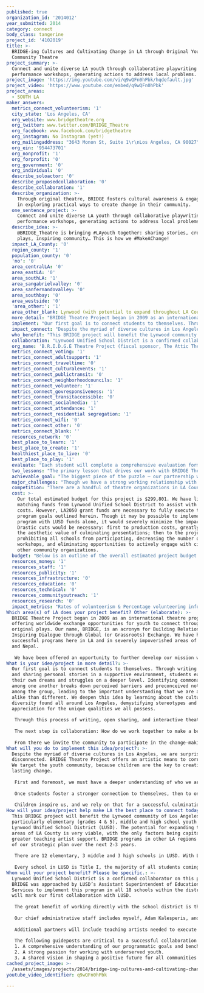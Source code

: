 ```yaml
---
published: true
organization_id: '2014012'
year_submitted: 2014
category: connect
body_class: tangerine
project_id: '4102019'
title: >-
  BRIDGE-ing Cultures and Cultivating Change in LA through Original Youth &
  Community Theatre
project_summary: >-
  Connect and unite diverse LA youth through collaborative playwriting &
  performance workshops, generating actions to address local problems.
project_image: 'https://img.youtube.com/vi/q9wQFn0hPbk/hqdefault.jpg'
project_video: 'https://www.youtube.com/embed/q9wQFn0hPbk'
project_areas:
  - SOUTH LA
maker_answers:
  metrics_connect_volunteerism: '1'
  city_state: 'Los Angeles, CA'
  org_website: www.bridgetheatre.org
  org_twitter: www.twitter.com/BRIDGE_Theatre
  org_facebook: www.facebook.com/bridgetheatre
  org_instagram: No Instagram (yet!)
  org_mailingaddress: "3643 Monon St, Suite 1\r\nLos Angeles, CA 90027"
  org_ein: '954473701'
  org_nonprofit: '1'
  org_forprofit: '0'
  org_government: '0'
  org_individual: '0'
  describe_soloactor: '0'
  describe_proposedcollaboration: '0'
  describe_collaboration: '1'
  describe_organization: >-
    Through original theatre, BRIDGE fosters cultural awareness & engages youth
    in exploring practical ways to create change in their community.
  one_sentence_project: >-
    Connect and unite diverse LA youth through collaborative playwriting &
    performance workshops, generating actions to address local problems.
  describe_idea: >-
    @BRIDGE_Theatre is bringing #LAyouth together: sharing stories, creating
    plays, inspiring community… This is how we #MakeAChange!
  impact_LA_County: '0'
  region_county: '1'
  population_county: '0'
  'no': '0'
  area_centralLA: '0'
  area_eastLA: '0'
  area_southLA: '1'
  area_sangabrielvalley: '0'
  area_sanfernandovalley: '0'
  area_southbay: '0'
  area_westside: '0'
  'area_other:': '1'
  area_other_blank: Lynwood (with potential to expand throughout LA County)
  more_detail: "BRIDGE Theatre Project began in 2009 as an international theatre program offering worldwide exchange opportunities for youth to connect through original plays. Our name, BRIDGE, is an acronym for Building Relationships and Inspiring Dialogue through Global (or Grassroots) Exchange. We have had hugely successful programs here in LA and in severely impoverished areas of Ecuador and Nepal.\r\n\r\nWe have been offered an opportunity to further develop our mission with the Lynwood Unified School District. With LA2050 support, we will expand our program goals to connect LA youth of different cultural backgrounds while promoting change within their communities by exploring solutions to local problems, all through storytelling and original theatre."
  implement: "Our first goal is to connect students to themselves. Through writing prompts and sharing personal stories in a supportive environment, students explore their own dreams and struggles on a deeper level. Identifying commonalities among one another breaks down perceived barriers and preconceived notions among the group, leading to the important understanding that we are all more alike than different. We deepen this idea by learning about the cultural diversity found all around Los Angeles, demystifying stereotypes and gaining appreciation for the unique qualities we all possess.\r\n\r\nThrough this process of writing, open sharing, and interactive theatre activities, we also begin creating an awareness of students’ own personal struggles, as well as those in the community at-large. Through theatre, we engage students to imagine: What would our lives look like without these struggles? And how do we make that happen? We also impart the importance of setting attainable goals, challenge students how to manage long-term problems and consider compromises that may be necessary (give and take).\r\n\r\nThe next step is collaboration: How do we work together to make a better community? How do we unite our commonalities and utilize our unique and wonderful differences to do that? To that end, students work in small groups to combine their individual stories and solutions to create a collaborative work of art: an original, group-written play. The students then have an opportunity to perform one of the other small groups’ plays, allowing them to “try on” and “act out” other solutions that may differ from their own. This further demonstrates that there is no one way to tackle a problem – there are many great ideas, and by working together we can develop practical solutions to attain them.\r\n\r\nFrom there we invite the community to participate in the change-making process. Students perform their plays and share their stories in a culminating production for their families, teachers and other members of the community. We engage the audience in discussion and even bring them on stage to “perform” their ideas for creating a better society. We invite neighborhood councils, civic leaders and social service agencies to facilitate the conversation of how to make real change right now. Sustainable efforts provide the community with tools to continue the conversation after the program ends and brainstorm ways to continue motivating one another to move forward with their goals."
  impact_connect: "Despite the myriad of diverse cultures in Los Angeles, we are surprisingly disconnected. BRIDGE Theatre Project offers an artistic means to correct this. We target the youth community, because children are the key to creating lasting change.\r\n\r\nFirst and foremost, we must have a deeper understanding of who we are as individuals. Once we attain that, we can then identify what we have in common with those around us. BRIDGE expands this idea further by facilitating conversation about the diverse people and cultures prevalent in LA County, even if they have little to no current interaction with them. Opening their world view and allowing them to identify and connect with others outside their culture is a crucial component to our program. Through that means, the students can begin working together. It also prepares them for future cross-cultural interactions. The idea that we are more alike than different is paramount to unifying our society and creating positive change on the macro level.\r\n\r\nOnce students foster a stronger connection to themselves, then to one another, then to other populations within LA, they connect on a working level by collaborating with their peers in small groups to write a play. They gain an understanding of the democratic process (not every idea will be used, but the group will decide as a whole). Then, to gain an appreciation for other collaborative ideas, each small group rehearses and performs another group’s play. Through this connection, each student gains a broader perspective of how society can tackle different problems.\r\n\r\nChildren inspire us, and we rely on that for a successful culmination of the BRIDGE program. Families, teachers and other adults in the community will see the tangible connections made between the youth. Their progress and ability to dissolve barriers will inspire them to make a change, right here and now. Connecting them with civic leaders and service providers makes it possible for them to build a better community for themselves immediately. And the lasting effects are evident. By working with children, we plant the seeds for building a better future. We encourage students to get involved in their communities and civic processes now, and educate them how to do so even more in their adult years. BRIDGE nurtures in our youth the desire and know-how to make a change. By 2050, these students will be leaders in the community and active participants in local decision-making."
  who_benefit: "This BRIDGE project will benefit the Lynwood community of Los Angeles County, particularly elementary (grades 4 & 5), middle and high school youth in the Lynwood Unified School District (LUSD). The potential for expanding to other areas of LA County is very viable, with the only factors being capital and greater teaching artist support. BRIDGE programs in other LA regions are part of our strategic plan over the next 2-3 years.\r\n\r\nThere are 12 elementary, 3 middle and 3 high schools in LUSD. With LA2050 support, we will be able to conduct a 10-week BRIDGE program (2 after-school workshops per week) at each of Lynwood’s 18 schools. We anticipate that 25-35 students will participate at each school site, for an estimated total of 500-600 students served in the 2014-15 school year. An integral part of the program is also involving parents, teachers and other members of the community, linking them with civic leaders and empowering them to make positive changes.\r\n\r\nEvery school in LUSD is Title I, the majority of all students coming from low-income families. Lynwood High and Lynwood Middle Schools are both in the lowest-achieving 5% for all of California, according to the CA Department of Education. Demographically, the Lynwood region is 86% Latino, 10% African American, 1% Native American, 1% Asian/Pacific Islander, and 2% White, with 24% living below the federal poverty line (2010 US Census). Bordering other high-crime neighborhoods Compton and South Gate, Lynwood also has a prevalence of gang activity. Extracurricular programs like BRIDGE, geared to making a lasting change in the community, would be of tremendous benefit, and could cause a positive ripple-effect in surrounding communities."
  collaboration: "Lynwood Unified School District is a confirmed collaborator on this project. BRIDGE was approached by LUSD’s Assistant Superintendent of Educational Services to implement this program in all 18 schools within the district. It will mark our first collaboration with LUSD.\r\n\r\nThe great benefit of working directly with the school district is the ability to swiftly begin our program at each individual school without having to first establish in-roads at every site. Another advantage in our partnership with LUSD is access to limited district funding allocated for arts programming. (Please note, however, that this district funding alone is not sufficient enough to execute the full scope of our program as described here.)\r\n\r\nOur chief administrative staff includes myself, Adam Kalesperis, and Joe Quintero, co-founding directors of BRIDGE Theatre Project. We have both worked as professional artists and educators, with over 20 years combined teaching and arts management experience. As co-founding directors of BRIDGE Theatre Project, we have worked together since 2009 (and since 2008 in previous teaching capacities), sharing responsibility for all BRIDGE program decisions both here in LA and abroad.\r\n\r\nAdditional partners will include teaching artists needed to execute the program at the schools. Having worked alongside many teaching artists with a variety of other LA arts organizations, we have a large pool of colleagues whom we’ve known for several years. We can attest to the quality and caliber of our network of teaching artists, and we will only approach the best of the best to be a part of this program.\r\n\r\nThe following guideposts are critical to a successful collaboration with all aforementioned partners:\r\n1. A comprehensive understanding of our programmatic goals and benchmarks.\r\n2. A strong passion for working with underserved youth.\r\n3. A shared vision in shaping a positive future for all communities in Los Angeles."
  org_name: 'B.R.I.D.G.E Theatre Project (fiscal sponsor, The Attic Theatre)'
  metrics_connect_voting: '1'
  metrics_connect_adultsupport: '1'
  metrics_connect_traveltime: '0'
  metrics_connect_culturalevents: '1'
  metrics_connect_publictransit: '0'
  metrics_connect_neighborhoodcouncils: '1'
  metrics_connect_volunteer: '1'
  metrics_connect_govresponsiveness: '1'
  metrics_connect_transitaccessible: '0'
  metrics_connect_socialmedia: '1'
  metrics_connect_attendance: '1'
  metrics_connect_residential segregation: '1'
  metrics_connect_wifi: '0'
  metrics_connect_other: '0'
  metrics_connect_blank: ''
  resources_network: '0'
  best_place_to_learn: '1'
  best_place_to_create: '1'
  healthiest_place_to_live: '0'
  best_place_to_play: '1'
  evaluate: "Each student will complete a comprehensive evaluation form prior to and concluding their participation in the BRIDGE project. These pre- and post-program evaluations pose questions directly related to the program goals and measure their impact on each individual student. In addition, observational assessments of individual and group progress will be recorded and reported throughout the program, by both teaching artists and administrative staff.\r\n\r\nBRIDGE program goals for this project include, but are not limited to, the following benchmarks/metrics. By the conclusion of each 10-week program, participating students will:\r\n*Gain confidence in expressing thoughts and feelings in a supportive environment.\r\n*Gain experience in working collaboratively with others to attain a specific goal (writing a play).\r\n*Develop a greater understanding of the various cultures that are part of Los Angeles.\r\n*Acquire problem-solving skills applicable to individuals (micro) and communities at-large (macro).\r\n*Learn the various roles and components of the theatrical process (from playwriting to production).\r\n*Become familiar with local civic organizations and the resources they offer.\r\n*Learn a variety of ways they can take an active role in shaping society (e.g. voting, town hall meetings).\r\n*Make a commitment to get involved and participate in community-wide events.\r\n*Engage friends, family, teachers and other community members to work together and create change."
  two_lessons: "The primary lesson that drives our work with BRIDGE Theatre Project is that we are more alike than different. It wasn’t until our first international program in Ecuador where this became truly evident. The children we worked with lived in a very poor area – their homes and classrooms were small shacks, many with faulty construction and no electricity. Though at the onset we appeared to have little in common with the students there, after working together and engaging in dialogue about our personal struggles and problems in the greater world, we discovered far more similarities than differences. This theme has continued to follow us, motivate and enlighten us. Returning to Los Angeles, where we began our program with a small group of students, we showed the local youth participants how their work was received in Ecuador. They, too, discovered they had a great deal in common. One LA student, Lucy, nailed in on the head when she said, “We’re really not that different from each other at all.” Later, while conducting our program in Kathmandu, Nepal, students there made the same observations: “They’re just like us!” Indeed, this valuable lesson continues to inform and inspire our work with BRIDGE.\r\n\r\nArt inspires change. – This is another powerful driving force for BRIDGE, particularly for this initiative with LA2050. The evidence of art provoking and pushing us to see the world differently is everywhere, and theatre is a medium that does this like no other. Theatre incorporates all the other arts disciplines: writing, acting, voice, music, movement/dance, visual art; as well as stage management, technical and craft work. It’s all-inclusive – there is a place for everyone. To this end, we can involve virtually anyone from any walk of life to partake in the process. For BRIDGE, that process is inspiring change – both within ourselves and society as a whole."
  achievable_goal: "The biggest piece of the puzzle – our partnership with the schools – is already in place. Anticipating that all necessary funds come through, our next step will be hiring teaching artists, drawing from our pool of experienced former colleagues and, if necessary, interviewing other qualified candidates.\r\n\r\nWe may be able to initiate a handful of school programs in the fall, but the vast majority will need to begin in January-March of 2015 in order to provide sufficient time for hiring, training, solidifying curriculum, recruiting student participants, etc.\r\n\r\nIt is fully achievable for all 10-week programs in the 18 LUSD schools to be completed by May of 2015. The remainder of the grant term (through September 2015) will be dedicated to program review, data compilation, establishing continuing school and community feedback forums, reuniting with students over the summer to check in on progress of established program goals, and preparing for future programming in other regions of Los Angeles for the next school year."
  major_challenges: "Though we have a strong working relationship with Lynwood Unified’s Assistant Superintendent and we are confirmed to begin programming throughout their district, we are a new partner and have yet to establish personal connections with each of the individual school staff and students. This is one reason why we cannot realistically expect to execute the majority of our programs until early-2015. We will address this challenge with pre-program meetings with schoolteachers and administrative staff, as well as heavy recruitment efforts to ensure we have at least 25 students participating at each school site. Our teaching artists and volunteers will be instrumental in helping us establish these initial connections.\r\n\r\nThe second challenge we must prepare for regards cultural sensitivity. Not every student may be willing to discuss and embrace cultures different from their own. We need to equip ourselves with as much knowledge as possible regarding potential conflicts/resistance that may arise. To address this challenge, we will consult teachers and administrative staff at each school to obtain a full scope of the specific population of students we will be working with. After gathering that information, we will conduct a training/orientation with the teaching artists assigned to each particular school. We will also seek support within the workshops that specifically deal with culturally sensitive issues by requesting the presence of school counselors. It is our goal to hire a culturally diverse group of teaching artists and volunteers as well in order to better tackle these potential concerns."
  competition: "There are a handful of theatre organizations in LA County doing similar work, but none are identical to BRIDGE. Also, because we have a lower administrative overhead than most of these organizations (we are a very small, but mighty operation), our program expenses are about half as much. Yet we do not lack in programmatic capability.\r\n\r\nMost of the arts organizations doing similar work in LA focus primarily on the following:\r\n*Satisfying Visual and Performing Arts (VAPA) State Standards.\r\n*Implementing the new Common Core nationwide standards.\r\n*Developing 21st century skills applicable to the rapidly-changing workforce.\r\nWhile these are admirable goals, BRIDGE tackles these and more. No other theatre organization in LA does this while also providing youth and community members with engagement opportunities and the know-how to partake in civic processes and create lasting change in their communities. BRIDGE has a track record of doing this abroad: We partnered with the local City Hall in Milagro, Ecuador to host the students’ culminating presentation; in Nepal, we met with the US Embassy’s Cultural Affairs Officer in to explore engagement opportunities and connect the Embassy with our partner theatre organization based in Kathmandu. We look forward to continuing to foster these connections with government and community agencies on an even deeper level here in Los Angeles.\r\n\r\nFuture BRIDGE programs will also include an exchange component between different (possibly rival) neighborhoods in Los Angeles. Connecting youth across racially diverse neighborhoods will help to establish tolerance and promote peace within LA County.\r\n\r\nFinally, given that BRIDGE is also a global arts organization, we intend to bring the unique stories and experiences from our LA-based BRIDGE programs with us to future international destinations. This will further the initiatives of LA2050, placing Los Angeles at the forefront of worldwide exchanges on the cultural and artistic level."
  cost: >-
    Our total estimated budget for this project is $299,801. We have limited
    matching funds from Lynwood Unified School District to assist with program
    costs. However, LA2050 grant funds are necessary to fully execute the
    program goals outlined herein. Though it may be possible to implement our
    program with LUSD funds alone, it would severely minimize the impact.
    Drastic cuts would be necessary: first to production costs, greatly reducing
    the aesthetic value of culminating presentations; then to the project scope,
    prohibiting all schools from participating, decreasing the number of
    workshops, and eliminating opportunities to actively engage with civic and
    other community organizations.
  budget: "Below is an outline of the overall estimated project budget. The $100,000 contribution from LA2050 would fund a third of all program costs. This effectively covers the expenses for the 3 middle and 3 high school programs in Lynwood (approximately 200 students). Without LA2050 support, these schools will not have the opportunity to participate in the BRIDGE project this school year.\r\n\r\nTEACHING ARTIST FEES (total): $114,000\r\nProgram Stipend per School: $3,000 (x 2 x 18)*\r\n*2 Teaching Artists (TAs) per School, 18 schools\r\nTraining Stipend: $500 (x 12)*\r\n*12 TAs to be trained (some will do multiple programs)\r\n\r\nADMINISTRATIVE FEES (total): $92,400\r\nAnnual Salary for Full-Time Program Director: $46,200 (x 2)*\r\n*2 Full-Time Program Directors necessary – no other admin support\r\nOffice Rent & Utilities Not Calculated – home office\r\n\r\nWORKSHOP MATERIALS\t (total): $10,296\r\nTA Curriculum Binders (for all school programs): $900\r\nStudent Notebooks (for all 600 students @ $4.50 each): $2,700\r\nPens/Pencils/Markers (for all): $216\r\nButcher Paper/Tape for each school: $60 (x 18)*\r\n*18 schools total\r\nPhotocopies for each school: $300 (x 18)*\r\n*18 schools total\r\n\r\nTRANSPORTATION COSTS (total): $20,700\r\nSchool Bus Charter (rental cost per bus): $350 (x 2 x 18)*\r\n*2 field trips per school to civic/cultural events in LA, 18 schools\r\nMileage Stipend for TAs per school: $225 (x 2 x 18)*\r\n*2 TAs per school, 18 schools\r\n\r\nPRODUCTION COSTS (total): $62,405\r\nCostumes (cost per student): $50 (x 30 x 18)*\r\n*Estimated 30 students avg per school, 18 schools\r\nCostume Designer (stipend per school program): $500 (x 18)*\r\n*18 schools total\r\nProps for all schools: $1,000\r\nPortable Stage Lights & Stands (for all schools): $950\r\nLighting Board: $1,225\r\nPortable Speakers (all schools): $350\r\nSound Board: $620\r\nLight/Sound Director (stipend per school program): $750 (x 18)*\r\n*18 schools total\r\nStorage Space for Costumes, Lighting & Sound Equipment (monthly): $180 (x 12)*\r\n*Annual cost\r\nRefreshments for Guests (per school culmination): $200 (x 18)*\r\n*18 schools total\r\n*Professional photo/videography (all school programs): $3,000\r\n\r\nGRAND TOTAL PROGRAM COSTS: $299,801\r\nProposed Funds from LA2050: $100,000\r\nMatching Funds from LUSD: $200,000\r\nTotal Remaining: $199 (to carry-over for future programs)"
  resources_money: '1'
  resources_staff: '1'
  resources_publicity: '1'
  resources_infrastructure: '0'
  resources_education: '0'
  resources_technical: '0'
  resources_communityoutreach: '1'
  resources_research: '0'
  impact_metrics: "Rates of volunteerism & Percentage volunteering informally:\r\nBRIDGE encourages youth and their communities to become more aware of one another’s struggles and sets forth actions to make change possible. A crucial lesson we will impart is the importance of volunteering for a cause you believe in. Monetary compensation isn’t always possible, but if it makes the community a better place, it’s worth it.\r\n\r\nVoting rates by race:\r\nProgress depends on active participants in the community. One of the simplest and most accessible ways to do this is voting, which we emphasize greatly in our program.\r\n\r\nAdults getting sufficient support:\r\nBRIDGE’s culminating presentation connects parents, teachers and other community members with local leaders in government and social services. They will help facilitate discussions on how to resolve personal and communal problems, and provide resources for sustainable support.\r\n\r\nAttendance at cultural events:\r\nParticipating in BRIDGE directly engages students and their families in a cultural arts program. The workshops also spark interest and deepen understanding of the array of cultures in LA. Our hope is that BRIDGE will inspire them to get involved in even more cultural events for many years to come.\r\n\r\nParticipation in neighborhood councils & Attendance at public gatherings:\r\nCreating community-wide change requires being actively involved in the local community. BRIDGE will emphasize the importance of participating in neighborhood councils, including possible field trips to Chambers of Commerce and other civic agencies, as well as attendance at public gatherings.\r\n\r\nGovernment responsiveness:\r\nInviting civic leaders to the students’ culminating presentation and utilizing their expertise to generate discussions will provide direct interaction with community members. Listening to local concerns and proposed steps to solve them will establish a platform for improved responsiveness.\r\n\r\nTotal # of social media friends:\r\nIt is inevitable that students will make friends through this process. BRIDGE is all about connection, and this applies to the adult community who supports them as well. Facebook friends will surely multiply!\r\n\r\nResidential segregation:\r\nCreating awareness and understanding of other cultures in LA, while identifying commonalities and demystifying stereotypes, will plant seeds for a more tolerant, harmonious society. By 2050, we hope this aids in the cultural integration of residences throughout LA."
Which area(s) of LA does your project benefit? Other (elaborate): >-
  BRIDGE Theatre Project began in 2009 as an international theatre program
  offering worldwide exchange opportunities for youth to connect through
  original plays. Our name, BRIDGE, is an acronym for Building Relationships and
  Inspiring Dialogue through Global (or Grassroots) Exchange. We have had hugely
  successful programs here in LA and in severely impoverished areas of Ecuador
  and Nepal.
   
   We have been offered an opportunity to further develop our mission with the Lynwood Unified School District. With LA2050 support, we will expand our program goals to connect LA youth of different cultural backgrounds while promoting change within their communities by exploring solutions to local problems, all through storytelling and original theatre.
What is your idea/project in more detail?: >-
  Our first goal is to connect students to themselves. Through writing prompts
  and sharing personal stories in a supportive environment, students explore
  their own dreams and struggles on a deeper level. Identifying commonalities
  among one another breaks down perceived barriers and preconceived notions
  among the group, leading to the important understanding that we are all more
  alike than different. We deepen this idea by learning about the cultural
  diversity found all around Los Angeles, demystifying stereotypes and gaining
  appreciation for the unique qualities we all possess.
   
   Through this process of writing, open sharing, and interactive theatre activities, we also begin creating an awareness of students’ own personal struggles, as well as those in the community at-large. Through theatre, we engage students to imagine: What would our lives look like without these struggles? And how do we make that happen? We also impart the importance of setting attainable goals, challenge students how to manage long-term problems and consider compromises that may be necessary (give and take).
   
   The next step is collaboration: How do we work together to make a better community? How do we unite our commonalities and utilize our unique and wonderful differences to do that? To that end, students work in small groups to combine their individual stories and solutions to create a collaborative work of art: an original, group-written play. The students then have an opportunity to perform one of the other small groups’ plays, allowing them to “try on” and “act out” other solutions that may differ from their own. This further demonstrates that there is no one way to tackle a problem – there are many great ideas, and by working together we can develop practical solutions to attain them.
   
   From there we invite the community to participate in the change-making process. Students perform their plays and share their stories in a culminating production for their families, teachers and other members of the community. We engage the audience in discussion and even bring them on stage to “perform” their ideas for creating a better society. We invite neighborhood councils, civic leaders and social service agencies to facilitate the conversation of how to make real change right now. Sustainable efforts provide the community with tools to continue the conversation after the program ends and brainstorm ways to continue motivating one another to move forward with their goals.
What will you do to implement this idea/project?: >-
  Despite the myriad of diverse cultures in Los Angeles, we are surprisingly
  disconnected. BRIDGE Theatre Project offers an artistic means to correct this.
  We target the youth community, because children are the key to creating
  lasting change.
   
   First and foremost, we must have a deeper understanding of who we are as individuals. Once we attain that, we can then identify what we have in common with those around us. BRIDGE expands this idea further by facilitating conversation about the diverse people and cultures prevalent in LA County, even if they have little to no current interaction with them. Opening their world view and allowing them to identify and connect with others outside their culture is a crucial component to our program. Through that means, the students can begin working together. It also prepares them for future cross-cultural interactions. The idea that we are more alike than different is paramount to unifying our society and creating positive change on the macro level.
   
   Once students foster a stronger connection to themselves, then to one another, then to other populations within LA, they connect on a working level by collaborating with their peers in small groups to write a play. They gain an understanding of the democratic process (not every idea will be used, but the group will decide as a whole). Then, to gain an appreciation for other collaborative ideas, each small group rehearses and performs another group’s play. Through this connection, each student gains a broader perspective of how society can tackle different problems.
   
   Children inspire us, and we rely on that for a successful culmination of the BRIDGE program. Families, teachers and other adults in the community will see the tangible connections made between the youth. Their progress and ability to dissolve barriers will inspire them to make a change, right here and now. Connecting them with civic leaders and service providers makes it possible for them to build a better community for themselves immediately. And the lasting effects are evident. By working with children, we plant the seeds for building a better future. We encourage students to get involved in their communities and civic processes now, and educate them how to do so even more in their adult years. BRIDGE nurtures in our youth the desire and know-how to make a change. By 2050, these students will be leaders in the community and active participants in local decision-making.
How will your idea/project help make LA the best place to connect today? In LA2050?: >-
  This BRIDGE project will benefit the Lynwood community of Los Angeles County,
  particularly elementary (grades 4 & 5), middle and high school youth in the
  Lynwood Unified School District (LUSD). The potential for expanding to other
  areas of LA County is very viable, with the only factors being capital and
  greater teaching artist support. BRIDGE programs in other LA regions are part
  of our strategic plan over the next 2-3 years.
   
   There are 12 elementary, 3 middle and 3 high schools in LUSD. With LA2050 support, we will be able to conduct a 10-week BRIDGE program (2 after-school workshops per week) at each of Lynwood’s 18 schools. We anticipate that 25-35 students will participate at each school site, for an estimated total of 500-600 students served in the 2014-15 school year. An integral part of the program is also involving parents, teachers and other members of the community, linking them with civic leaders and empowering them to make positive changes.
   
   Every school in LUSD is Title I, the majority of all students coming from low-income families. Lynwood High and Lynwood Middle Schools are both in the lowest-achieving 5% for all of California, according to the CA Department of Education. Demographically, the Lynwood region is 86% Latino, 10% African American, 1% Native American, 1% Asian/Pacific Islander, and 2% White, with 24% living below the federal poverty line (2010 US Census). Bordering other high-crime neighborhoods Compton and South Gate, Lynwood also has a prevalence of gang activity. Extracurricular programs like BRIDGE, geared to making a lasting change in the community, would be of tremendous benefit, and could cause a positive ripple-effect in surrounding communities.
Whom will your project benefit? Please be specific.: >-
  Lynwood Unified School District is a confirmed collaborator on this project.
  BRIDGE was approached by LUSD’s Assistant Superintendent of Educational
  Services to implement this program in all 18 schools within the district. It
  will mark our first collaboration with LUSD.
   
   The great benefit of working directly with the school district is the ability to swiftly begin our program at each individual school without having to first establish in-roads at every site. Another advantage in our partnership with LUSD is access to limited district funding allocated for arts programming. (Please note, however, that this district funding alone is not sufficient enough to execute the full scope of our program as described here.)
   
   Our chief administrative staff includes myself, Adam Kalesperis, and Joe Quintero, co-founding directors of BRIDGE Theatre Project. We have both worked as professional artists and educators, with over 20 years combined teaching and arts management experience. As co-founding directors of BRIDGE Theatre Project, we have worked together since 2009 (and since 2008 in previous teaching capacities), sharing responsibility for all BRIDGE program decisions both here in LA and abroad.
   
   Additional partners will include teaching artists needed to execute the program at the schools. Having worked alongside many teaching artists with a variety of other LA arts organizations, we have a large pool of colleagues whom we’ve known for several years. We can attest to the quality and caliber of our network of teaching artists, and we will only approach the best of the best to be a part of this program.
   
   The following guideposts are critical to a successful collaboration with all aforementioned partners:
   1. A comprehensive understanding of our programmatic goals and benchmarks.
   2. A strong passion for working with underserved youth.
   3. A shared vision in shaping a positive future for all communities in Los Angeles.
cached_project_image: >-
  /assets/images/projects/2014/bridge-ing-cultures-and-cultivating-change-in-la-through-original-youth-community-theatre/img.youtube.com/vi/q9wQFn0hPbk/hqdefault.jpg
youtube_video_identifier: q9wQFn0hPbk

---
```

